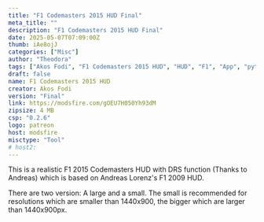 ```yaml
---
title: "F1 Codemasters 2015 HUD Final"
meta_title: ""
description: "F1 Codemasters 2015 HUD Final"
date: 2025-05-07T07:09:00Z
thumb: iAe8ojJ
categories: ["Misc"]
author: "Theodora"
tags: ["Akos Fodi", "F1 Codemasters 2015 HUD", "HUD", "F1", "App", "python"]
draft: false
name: F1 Codemasters 2015 HUD
creator: Akos Fodi
version: "Final"
link: https://modsfire.com/gOEU7H050Yh93dM
zipsize: 4 MB
csp: "0.2.6"
logo: patreon
host: modsfire
misctype: "Tool"
# host2:
---
```


This is a realistic F1 2015 Codemasters HUD with DRS function (Thanks to Andreas) which is based on Andreas Lorenz's F1 2009 HUD.

There are two version: A large and a small. The small is recommended for resolutions which are smaller than 1440x900, the bigger which are larger than 1440x900px.